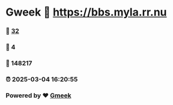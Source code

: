 # Gweek :link: https://bbs.myla.rr.nu 
### :page_facing_up: [32](https://bbs.myla.rr.nu/tag.html) 
### :speech_balloon: 4 
### :hibiscus: 148217 
### :alarm_clock: 2025-03-04 16:20:55 
### Powered by :heart: [Gmeek](https://github.com/Meekdai/Gmeek)
